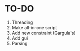 # TO-DO
1. Threading
2. Make all-in-one script
3. Add new constraint (Gargula's)
4. Add gui
5. Parsing